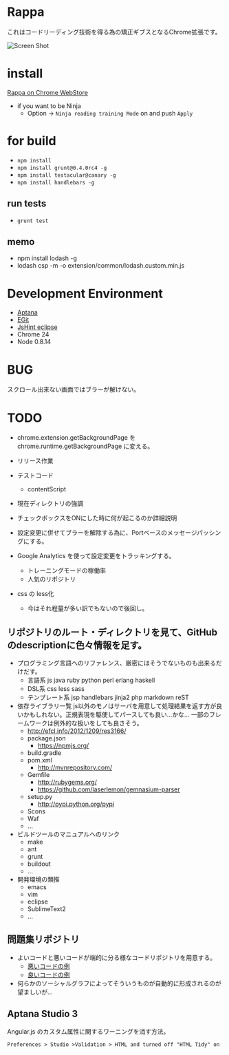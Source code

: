 # Rappa
これはコードリーディング技術を得る為の矯正ギブスとなるChrome拡張です。  

![Screen Shot](https://github.com/taichi/rappa/raw/master/docs/screenshot.png)

# install

[Rappa on Chrome WebStore](https://chrome.google.com/webstore/detail/rappa/fmdbfhcpmkefkijjoogaiaigdgkmccpo)

- if you want to be Ninja
    - Option -> `Ninja reading training Mode` on and push `Apply`

# for build
- `npm install`
- `npm install grunt@0.4.0rc4 -g`
- `npm install testacular@canary -g`
- `npm install handlebars -g`

## run tests
- `grunt test`

## memo
- npm install lodash -g
- lodash csp -m -o extension/common/lodash.custom.min.js

# Development Environment
- [Aptana](http://www.aptana.com/)
- [EGit](http://www.eclipse.org/egit/download/)
- [JsHint eclipse](http://github.eclipsesource.com/jshint-eclipse/install.html)
- Chrome 24
- Node 0.8.14

# BUG
スクロール出来ない画面ではブラーが解けない。

# TODO

- chrome.extension.getBackgroundPage を chrome.runtime.getBackgroundPage に変える。

- リリース作業

- テストコード
    - contentScript

- 現在ディレクトリの強調

- チェックボックスをONにした時に何が起こるのか詳細説明

- 設定変更に併せてブラーを解除する為に、Portベースのメッセージパッシングにする。

- Google Analytics を使って設定変更をトラッキングする。
    - トレーニングモードの稼働率
    - 人気のリポジトリ

- css の less化
    - 今はそれ程量が多い訳でもないので後回し。


## リポジトリのルート・ディレクトリを見て、GitHubのdescriptionに色々情報を足す。
- プログラミング言語へのリファレンス、厳密にはそうでないものも出来るだけだす。
    - 言語系  js java ruby python perl erlang haskell
    - DSL系 css less sass 
    - テンプレート系 jsp handlebars jinja2 php markdown reST
- 依存ライブラリ一覧
      js以外のモノはサーバを用意して処理結果を返す方が良いかもしれない。正規表現を駆使してパースしても良い…かな…
      一部のフレームワークは例外的な扱いをしても良さそう。
    - http://efcl.info/2012/1209/res3166/
    - package.json
        - https://npmjs.org/
    - build.gradle
    - pom.xml
        - http://mvnrepository.com/
    - Gemfile
        - http://rubygems.org/
        - https://github.com/laserlemon/gemnasium-parser
    - setup.py
        - http://pypi.python.org/pypi
    - Scons
    - Waf
    - ...
- ビルドツールのマニュアルへのリンク
    - make
    - ant
    - grunt
    - buildout
    - ...
- 開発環境の類推
    - emacs
    - vim
    - eclipse
    - SublimeText2
    - ...

## 問題集リポジトリ
- よいコードと悪いコードが端的に分る様なコードリポジトリを用意する。
    - [悪いコードの例](https://github.com/taichi/rappa/blob/master/extension/content/js/repo_tree.js)
    - [良いコードの例](https://github.com/taichi/rappa/blob/master/extension/options/js/controllers.js)
- 何らかのソーシャルグラフによってそういうものが自動的に形成されるのが望ましいが…

## Aptana Studio 3
Angular.js のカスタム属性に関するワーニングを消す方法。

    Preferences > Studio >Validation > HTML and turned off "HTML Tidy" on 
